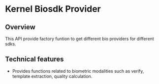 # Kernel Biosdk Provider

## Overview
This API provide factory funtion to get different bio providers for different sdks.

## Technical features
- Provides functions related to biometric modalities such as verify, template extraction, quality calculation.
